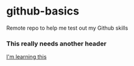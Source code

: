 # github-basics
Remote repo to help me test out my Github skills

### This really needs another header

[I'm learning this ](http://www.google.com)

